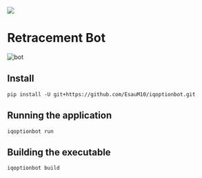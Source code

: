 [![](https://img.shields.io/badge/python-3.10+-blue.svg)](https://www.python.org/downloads/release/python-31013/)

# Retracement Bot
![bot](https://github.com/EsauM10/iqoptionbot/assets/33939999/3a928917-b38b-4731-83b5-67b2e31fc6a7)

## Install
```
pip install -U git+https://github.com/EsauM10/iqoptionbot.git
```
## Running the application
```
iqoptionbot run
```
## Building the executable
```
iqoptionbot build
```

